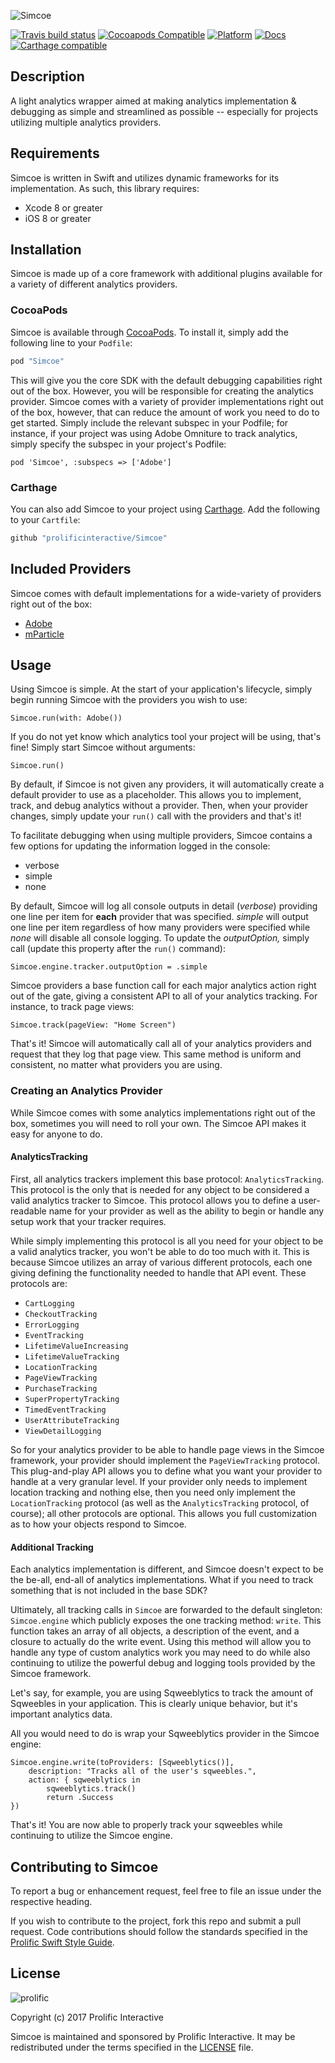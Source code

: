 ![Simcoe](Images/Simcoe_logo.jpg)

[![Travis build status](https://img.shields.io/travis/prolificinteractive/simcoe.svg?style=flat-square)](https://travis-ci.org/prolificinteractive/simcoe)
[![Cocoapods Compatible](https://img.shields.io/cocoapods/v/Simcoe.svg?style=flat-square)](https://img.shields.io/cocoapods/v/Simcoe.svg)
[![Platform](https://img.shields.io/cocoapods/p/Simcoe.svg?style=flat-square)](http://cocoadocs.org/docsets/Simcoe)
[![Docs](https://img.shields.io/cocoapods/metrics/doc-percent/Simcoe.svg?style=flat-square)](http://cocoadocs.org/docsets/Simcoe)
[![Carthage compatible](https://img.shields.io/badge/Carthage-compatible-4BC51D.svg?style=flat)](https://github.com/Carthage/Carthage)

## Description

A light analytics wrapper aimed at making analytics implementation & debugging as simple and
streamlined as possible -- especially for projects utilizing multiple analytics providers.

## Requirements

Simcoe is written in Swift and utilizes dynamic frameworks for its implementation. As such, this
library requires:

* Xcode 8 or greater
* iOS 8 or greater

## Installation

Simcoe is made up of a core framework with additional plugins available for a variety of different analytics providers.

### CocoaPods
Simcoe is available through [CocoaPods](http://cocoapods.org). To install
it, simply add the following line to your `Podfile`:

```ruby
pod "Simcoe"
```

This will give you the core SDK with the default debugging capabilities right out of the box. However, you
will be responsible for creating the analytics provider. Simcoe comes with a variety of provider implementations
right out of the box, however, that can reduce the amount of work you need to do to get started. Simply include the relevant subspec in your Podfile; for instance, if your project was using Adobe Omniture to
track analytics, simply specify the subspec in your project's Podfile:

``
pod 'Simcoe', :subspecs => ['Adobe']
``

### Carthage
You can also add Simcoe to your project using [Carthage](https://github.com/Carthage/Carthage). Add the following to your `Cartfile`:

```ruby
github "prolificinteractive/Simcoe"
```

## Included Providers

Simcoe comes with default implementations for a wide-variety of providers right out of the box:

* [Adobe](Simcoe/Adobe/README.md)
* [mParticle](Simcoe/mParticle/README.md)


## Usage

Using Simcoe is simple. At the start of your application's lifecycle, simply begin running Simcoe with the providers you wish to use:

`Simcoe.run(with: Adobe())`

If you do not yet know which analytics tool your project will be using, that's fine! Simply start Simcoe without arguments:

`Simcoe.run()`

By default, if Simcoe is not given any providers, it will automatically create a default provider to use as a placeholder. This allows you to implement, track, and debug analytics without a provider. Then, when your
provider changes, simply update your `run()` call with the providers and that's it!

To facilitate debugging when using multiple providers, Simcoe contains a few options for updating the information logged in the console:

* verbose
* simple
* none

By default, Simcoe will log all console outputs in detail (*verbose*) providing one line per item for **each** provider that was specified. *simple* will output one line per item regardless of how many providers were specified while *none* will disable all console logging. To update the *outputOption,* simply call (update this property after the `run()` command): 

`Simcoe.engine.tracker.outputOption = .simple`

Simcoe providers a base function call for each major analytics action right out of the gate, giving a consistent API to all of your analytics tracking. For instance, to track page views:

``
Simcoe.track(pageView: "Home Screen")
``

That's it! Simcoe will automatically call all of your analytics providers and request that they log that page view. This same method is uniform and consistent, no matter what providers you are using.


### Creating an Analytics Provider

While Simcoe comes with some analytics implementations right out of the box, sometimes you will need to roll your own. The Simcoe API makes it easy for anyone to do.

#### AnalyticsTracking

First, all analytics trackers implement this base protocol: `AnalyticsTracking`. This protocol is the only that is needed for any object to be considered a valid analytics tracker to Simcoe. This protocol allows you to define a user-readable name for your provider as well as the ability to begin or handle any setup work that your tracker requires.

While simply implementing this protocol is all you need for your object to be a valid analytics tracker, you won't be able to do too much with it. This is because Simcoe utilizes an array of various different protocols, each one giving defining the functionality needed to handle that API event. These protocols are:

* `CartLogging`
* `CheckoutTracking`
* `ErrorLogging`
* `EventTracking`
* `LifetimeValueIncreasing`
* `LifetimeValueTracking`
* `LocationTracking`
* `PageViewTracking`
* `PurchaseTracking`
* `SuperPropertyTracking`
* `TimedEventTracking`
* `UserAttributeTracking`
* `ViewDetailLogging`

So for your analytics provider to be able to handle page views in the Simcoe framework, your provider should implement the `PageViewTracking` protocol. This plug-and-play API allows you to define what you want your provider to handle at a very granular level. If your provider only needs to implement location tracking and nothing else, then you need only implement the `LocationTracking` protocol (as well as the `AnalyticsTracking` protocol, of course); all other protocols are optional. This allows you full customization as to how your objects respond to Simcoe.

#### Additional Tracking

Each analytics implementation is different, and Simcoe doesn't expect to be the be-all, end-all of analytics implementations. What if you need to track something that is not included in the base SDK?

Ultimately, all tracking calls in `Simcoe` are forwarded to the default singleton: `Simcoe.engine` which publicly exposes the one tracking method: `write`. This function takes an array of all objects, a description
of the event, and a closure to actually do the write event. Using this method will allow you to handle any type of custom analytics work you may need to do while also continuing to utilize the powerful debug and logging
tools provided by the Simcoe framework.

Let's say, for example, you are using Sqweeblytics to track the amount of Sqweebles in your application. This is clearly unique behavior, but it's important analytics data.

All you would need to do is wrap your Sqweeblytics provider in the Simcoe engine:

```
Simcoe.engine.write(toProviders: [Sqweeblytics()],
    description: "Tracks all of the user's sqweebles.",
    action: { sqweeblytics in
        sqweeblytics.track()
        return .Success
})
```

That's it! You are now able to properly track your sqweebles while continuing to utilize the Simcoe engine.

## Contributing to Simcoe

To report a bug or enhancement request, feel free to file an issue under the respective heading.

If you wish to contribute to the project, fork this repo and submit a pull request. Code contributions should follow the standards specified in the [Prolific Swift Style Guide](https://github.com/prolificinteractive/swift-style-guide).

## License

![prolific](https://s3.amazonaws.com/prolificsitestaging/logos/Prolific_Logo_Full_Color.png)

Copyright (c) 2017 Prolific Interactive

Simcoe is maintained and sponsored by Prolific Interactive. It may be redistributed under the terms specified in the [LICENSE] file.

[LICENSE]: ./LICENSE
